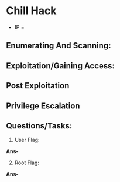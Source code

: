 # Chill Hack

* IP =

## Enumerating And Scanning:

## Exploitation/Gaining Access:

## Post Exploitation

## Privilege Escalation

## Questions/Tasks:

1. User Flag:

**Ans-**

2. Root Flag:

**Ans-**
